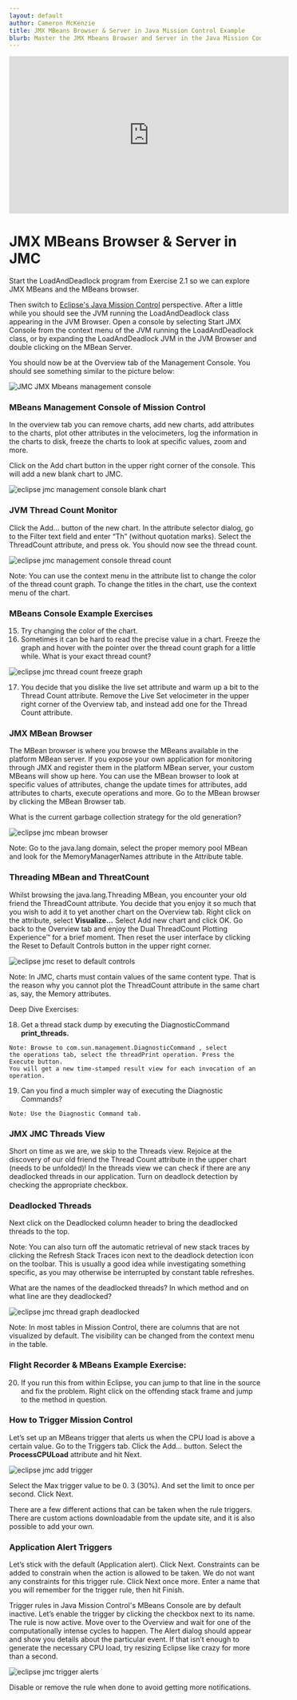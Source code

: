```yaml
---
layout: default
author: Cameron McKenzie
title: JMX MBeans Browser & Server in Java Mission Control Example
blurb: Master the JMX Mbeans Browser and Server in the Java Mission Control Management Console and trigger JFR recordings based on MBean thresholds.
---
```


<div class="embed-responsive embed-responsive-16by9">
<iframe width="560" height="315" src="https://www.youtube.com/embed/E3gxhuATmHs" frameborder="0" allow="accelerometer; autoplay; clipboard-write; encrypted-media; gyroscope; picture-in-picture" allowfullscreen></iframe>
</div>


# JMX MBeans Browser & Server in JMC

Start the LoadAndDeadlock program from Exercise 2.1 so we can explore JMX MBeans and the MBeans browser. 

Then switch to [Eclipse's Java Mission Control](https://www.theserverside.com/blog/Coffee-Talk-Java-News-Stories-and-Opinions/Java-Mission-Control-8-Eclipse-plugin-Install) perspective. After a little while you should see the JVM running
the LoadAndDeadlock class appearing in the JVM Browser. Open a console by
selecting Start JMX Console from the context menu of the JVM running the
LoadAndDeadlock class, or by expanding the LoadAndDeadlock JVM in the JVM
Browser and double clicking on the MBean Server.

You should now be at the Overview tab of the Management Console. You should see
something similar to the picture below:

<img alt="JMC JMX Mbeans management console" class="img-fluid" src="/assets/eclipse-jmc-management-console.png"/>

### MBeans Management Console of Mission Control

In the overview tab you can remove charts, add new charts, add attributes to the
charts, plot other attributes in the velocimeters, log the information in the charts to
disk, freeze the charts to look at specific values, zoom and more.

Click on the Add chart button in the upper right corner of the console. This will add a
new blank chart to JMC.


<img alt="eclipse jmc management console blank chart" class="img-fluid" src="/assets/eclipse-jmc-management-console-blank-chart.png"/>

   



### JVM Thread Count Monitor

Click the Add... button of the new chart. In the attribute selector dialog, go to the
Filter text field and enter “Th” (without quotation marks). Select the ThreadCount
attribute, and press ok. You should now see the thread count.


<img alt="eclipse jmc management console thread count" class="img-fluid" src="/assets/eclipse-jmc-management-console-thread-count.png"/>

Note: You can use the context menu in the attribute list to change the color of the
thread count graph. To change the titles in the chart, use the context menu of the
chart.

### MBeans Console Example Exercises

15. Try changing the color of the chart.
16. Sometimes it can be hard to read the precise value in a chart. Freeze the graph
    and hover with the pointer over the thread count graph for a little while. What
    is your exact thread count?


<img alt="eclipse jmc thread count freeze graph" class="img-fluid" src="/assets/eclipse-jmc-thread-count-freeze-graph.png"/>

17. You decide that you dislike the live set attribute and warm up a bit to the
    Thread Count attribute. Remove the Live Set velocimeter in the upper right
    corner of the Overview tab, and instead add one for the Thread Count attribute.

<a id="markdown-exercise-12b--the-mbean-browser" name="exercise-12b--the-mbean-browser"></a>



### JMX MBean Browser

The MBean browser is where you browse the MBeans available in the platform
MBean server. If you expose your own application for monitoring through JMX and
register them in the platform MBean server, your custom MBeans will show up here.
You can use the MBean browser to look at specific values of attributes, change the
update times for attributes, add attributes to charts, execute operations and more. Go
to the MBean browser by clicking the MBean Browser tab.

What is the current garbage collection strategy for the old generation?


<img alt="eclipse jmc mbean browser" class="img-fluid" src="/assets/eclipse-jmc-mbean-browser.png"/>

Note: Go to the java.lang domain, select the proper memory pool MBean and look for
the MemoryManagerNames attribute in the Attribute table.

### Threading MBean and ThreatCount

Whilst browsing the java.lang.Threading MBean, you encounter your old friend the
ThreadCount attribute. You decide that you enjoy it so much that you wish to add it to
yet another chart on the Overview tab. Right click on the attribute, select **Visualize...**
Select Add new chart and click OK. Go back to the Overview tab and enjoy the
Dual ThreadCount Plotting Experience™ for a brief moment. Then reset the user
interface by clicking the Reset to Default Controls button in the upper right corner.


<img alt="eclipse jmc reset to default controls" class="img-fluid" src="/assets/eclipse-jmc-reset-to-default-controls.png"/>

Note: In JMC, charts must contain values of the same content type. That is the reason
why you cannot plot the ThreadCount attribute in the same chart as, say, the Memory
attributes.


Deep Dive Exercises:

18. Get a thread stack dump by executing the DiagnosticCommand
    **print_threads.**

```
Note: Browse to com.sun.management.DiagnosticCommand , select
the operations tab, select the threadPrint operation. Press the Execute button.
You will get a new time-stamped result view for each invocation of an
operation.
```
19. Can you find a much simpler way of executing the Diagnostic Commands?

```
Note: Use the Diagnostic Command tab.
```

<a id="markdown-exercise-12c--the-threads-view" name="exercise-12c--the-threads-view"></a>
### JMX JMC Threads View

Short on time as we are, we skip to the Threads view. Rejoice at the discovery of our
old friend the Thread Count attribute in the upper chart (needs to be unfolded)! In the
threads view we can check if there are any deadlocked threads in our application.
Turn on deadlock detection by checking the appropriate checkbox.

### Deadlocked Threads

Next click on the Deadlocked column header to bring the deadlocked threads to the
top.

Note: You can also turn off the automatic retrieval of new stack traces by clicking the
Refresh Stack Traces icon next to the deadlock detection icon on the toolbar. This is
usually a good idea while investigating something specific, as you may otherwise be
interrupted by constant table refreshes.

What are the names of the deadlocked threads? In which method and on what line are
they deadlocked?


<img alt="eclipse jmc thread graph deadlocked" class="img-fluid" src="/assets/eclipse-jmc-thread-graph-deadlocked.png"/>

Note: In most tables in Mission Control, there are columns that are not visualized by
default. The visibility can be changed from the context menu in the table.


### Flight Recorder & MBeans Example Exercise:

20. If you run this from within Eclipse, you can jump to that line in the source and
    fix the problem. Right click on the offending stack frame and jump to the
    method in question.


<a id="markdown-exercise-12d-bonus--triggers" name="exercise-12d-bonus--triggers"></a>


### How to Trigger Mission Control

Let’s set up an MBeans trigger that alerts us when the CPU load is above a certain value. Go to
the Triggers tab. Click the Add... button. Select the **ProcessCPULoad** attribute and
hit Next.

<img alt="eclipse jmc add trigger" class="img-fluid" src="/assets/eclipse-jmc-add-trigger.png"/>

Select the Max trigger value to be 0. 3 (30%). And set the limit to once per second.
Click Next.

There are a few different actions that can be taken when the rule triggers. There are
custom actions downloadable from the update site, and it is also possible to add your
own.


### Application Alert Triggers

Let’s stick with the default (Application alert). Click Next. Constraints can be added to
constrain when the action is allowed to be taken. We do not want any constraints for
this trigger rule. Click Next once more. Enter a name that you will remember for the
trigger rule, then hit Finish.

Trigger rules in Java Mission Control's MBeans Console are by default inactive. Let’s enable the trigger by clicking the checkbox
next to its name. The rule is now active. Move over to the Overview and wait for one
of the computationally intense cycles to happen. The Alert dialog should appear and
show you details about the particular event. If that isn’t enough to generate the
necessary CPU load, try resizing Eclipse like crazy for more than a second.


<img alt="eclipse jmc trigger alerts" class="img-fluid" src="/assets/eclipse-jmc-trigger-alerts.png"/>

Disable or remove the rule when done to avoid getting more notifications.


<a id="markdown-heap-waste-analysis-bonus" name="heap-waste-analysis-bonus"></a>